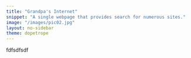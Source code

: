 ```yaml
---
title: "Grandpa's Internet"
snippet: "A single webpage that provides search for numerous sites."
image: "/images/pic02.jpg"
layout: no-sidebar
theme: dopetrope
---
```


fdfsdfsdf
